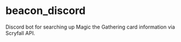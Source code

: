 # beacon_discord
Discord bot for searching up Magic the Gathering card information via Scryfall API.
